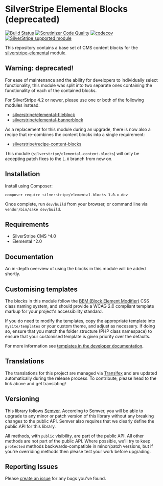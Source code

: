 # SilverStripe Elemental Blocks (deprecated)

[![Build Status](http://img.shields.io/travis/silverstripe/silverstripe-elemental-blocks.svg?style=flat)](https://travis-ci.org/silverstripe/silverstripe-elemental-blocks)
[![Scrutinizer Code Quality](https://scrutinizer-ci.com/g/silverstripe/silverstripe-elemental-blocks/badges/quality-score.png?b=master)](https://scrutinizer-ci.com/g/silverstripe/silverstripe-elemental-blocks/?branch=master)
[![codecov](https://codecov.io/gh/silverstripe/silverstripe-elemental-blocks/branch/master/graph/badge.svg)](https://codecov.io/gh/silverstripe/silverstripe-elemental-blocks)
[![SilverStripe supported module](https://img.shields.io/badge/silverstripe-supported-0071C4.svg)](https://www.silverstripe.org/software/addons/silverstripe-commercially-supported-module-list/)

This repository contains a base set of CMS content blocks for the [silverstripe-elemental](https://github.com/dnadesign/silverstripe-elemental) module.

## Warning: deprecated!

For ease of maintenance and the ability for developers to individually select functionality, this module was split into two separate ones containing the functionality of each of the contained blocks.

For SilverStripe 4.2 or newer, please use one or both of the following modules instead:

* [silverstripe/elemental-fileblock](https://github.com/silverstripe/silverstripe-elemental-fileblock)
* [silverstripe/elemental-bannerblock](https://github.com/silverstripe/silverstripe-elemental-bannerblock)

As a replacement for this module during an upgrade, there is now also a recipe that re-combines the content blocks into a single requirement:

* [silverstripe/recipe-content-blocks](https://github.com/silverstripe/recipe-content-blocks)

This module (`silverstripe/elemental-content-blocks`) will only be accepting patch fixes to the `1.0` branch from now on.

## Installation

Install using Composer:

```
composer require silverstripe/elemental-blocks 1.0.x-dev
```

Once complete, run `dev/build` from your browser, or command line via `vendor/bin/sake dev/build`.

## Requirements

* SilverStripe CMS ^4.0
* Elemental ^2.0

## Documentation

An in-depth overview of using the blocks in this module will be added shortly.

## Customising templates

The blocks in this module follow the [BEM (Block Element Modifier)](http://getbem.com/) CSS class naming system, and
should provide a WCAG 2.0 compliant template markup for your project's accessibility standard.

If you do need to modify the templates, copy the appropriate template into `mysite/templates` or your custom theme, and
adjust as necessary. If doing so, ensure that you match the folder structure (PHP class namespace) to ensure that your
customised template is given priority over the defaults.

For more information see [templates in the developer documentation](https://docs.silverstripe.org/en/4/developer_guides/templates/).

## Translations

The translations for this project are managed via [Transifex](https://www.transifex.com/silverstripe/silverstripe-elemental-blocks)
and are updated automatically during the release process. To contribute, please head to the link above and get
translating!

## Versioning

This library follows [Semver](http://semver.org). According to Semver, you will be able to upgrade to any minor or patch version of this library without any breaking changes to the public API. Semver also requires that we clearly define the public API for this library.

All methods, with `public` visibility, are part of the public API. All other methods are not part of the public API. Where possible, we'll try to keep `protected` methods backwards-compatible in minor/patch versions, but if you're overriding methods then please test your work before upgrading.

## Reporting Issues

Please [create an issue](http://github.com/silverstripe/silverstripe-elemental-blocks/issues/new) for any bugs you've found.
